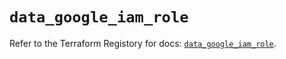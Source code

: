 # `data_google_iam_role`

Refer to the Terraform Registory for docs: [`data_google_iam_role`](https://www.terraform.io/docs/providers/google-beta/d/google_iam_role).

